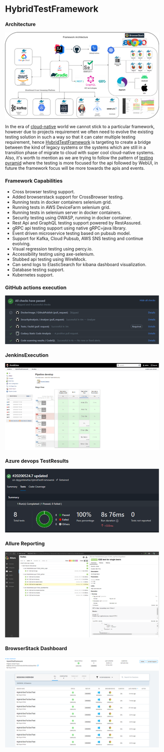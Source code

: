 # HybridTestFramework

### Architecture

![Selenium](img/framework.png)

In the era of [cloud-native](https://docs.microsoft.com/en-us/dotnet/architecture/cloud-native/definition) world we
cannot stick to a particular framework, however due to projects requirement we often need to evolve the existing testing
solution in such a way so that it can cater multiple testing requirement,
hence [HybridTestFramework](https://github.com/dipjyotimetia/HybridTestFramework) is targeting to create a bridge
between the kind of legacy systems
or the systems which are still in a transition phase of migrate to cloud with super cool cloud-native systems.
Also, it's worth to mention as we are trying to follow the pattern
of [testing pyramid](https://martinfowler.com/articles/practical-test-pyramid.html) where the testing is more focused
for the api followed by WebUI, in future
the framework focus will be more towards the apis and events.

### Framework Capabilities

* Cross browser testing support.
* Added browserstack support for CrossBrowser testing.
* Running tests in docker containers selenium grid.
* Running tests in AWS DeviceFarm selenium grid.
* Running tests in selenium server in docker containers.
* Security testing using OWASP, running in docker container.
* Rest Api and GraphQL testing support powered by RestAssured.
* gRPC api testing support using native gRPC=java library.
* Event driven microservice testing based on pubsub model.
* Support for Kafka, Cloud Pubsub, AWS SNS testing and continue evolving.
* Visual regression testing using percy.io.
* Accessibility testing using axe-selenium.
* Stubbed api testing using WireMock.
* Can send logs to ElasticSearch for kibana dashboard visualization.
* Database testing support.
* Kubernetes support.

### GitHub actions execution

![image](img/githubAction.png)

### JenkinsExecution

![image](img/jenkinsExecution.png)

### Azure devops TestResults

![image](img/testResults.png)

### Allure Reporting

![image](img/allureReport.png)

### BrowserStack Dashboard

![image](img/browserStack.png)